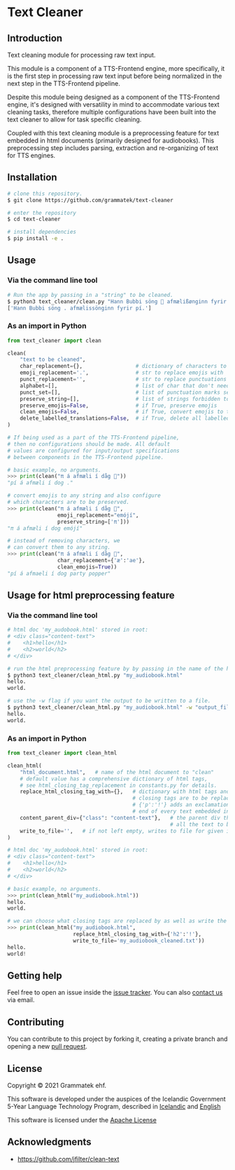 # Text Cleaner 

## Introduction

Text cleaning module for processing raw text input.

This module is a component of a TTS-Frontend engine, more specifically, it is the first step in processing raw text input before being normalized in the next step in the TTS-Frontend pipeline.

Despite this module being designed as a component of the TTS-Frontend engine, it's designed with versatility in mind to accommodate various text cleaning tasks, therefore multiple configurations have been built into the text cleaner to allow for task specific cleaning.

Coupled with this text cleaning module is a preprocessing feature for text embedded in html documents (primarily designed for audiobooks). This preprocessing step includes parsing, extraction and re-organizing of text for TTS engines.

## Installation
```bash
# clone this repository.
$ git clone https://github.com/grammatek/text-cleaner

# enter the repository
$ cd text-cleaner

# install dependencies
$ pip install -e .
```
## Usage

### Via the command line tool
```bash
# Run the app by passing in a "string" to be cleaned. 
$ python3 text_cleaner/clean.py "Hann Bubbi söng 🎤 afmælißønginn fyrir π."
['Hann Bubbi söng . afmælissönginn fyrir pí.']
```

### As an import in Python
```python
from text_cleaner import clean

clean(
    "text to be cleaned",                  
    char_replacement={},                 # dictionary of characters to convert     
    emoji_replacement='.',               # str to replace emojis with        
    punct_replacement='',                # str to replace punctuations with
    alphabet=[],                         # list of char that don't need converting     
    punct_set=[],                        # list of punctuation marks set to preserve
    preserve_string=[],                  # list of strings forbidden to strip or convert
    preserve_emojis=False,               # if True, preserve emojis
    clean_emojis=False,                  # if True, convert emojis to their text description 
    delete_labelled_translations=False,  # if True, delete all labelled translations
)

# If being used as a part of the TTS-Frontend pipeline, 
# then no configurations should be made. All default 
# values are configured for input/output specifications 
# between components in the TTS-Frontend pipeline.

# basic example, no arguments.
>>> print(clean("π á afmæli í dåg 🎉"))
"pí á afmæli í dog ."

# convert emojis to any string and also configure 
# which characters are to be preserved.
>>> print(clean("π á afmæli í dåg 🎉", 
                emoji_replacement="emójí", 
                preserve_string=['π']))
"π á afmæli í dog emójí"

# instead of removing characters, we 
# can convert them to any string. 
>>> print(clean("π á afmæli í dåg 🎉", 
                char_replacement={'æ':'ae'}, 
                clean_emojis=True))
"pí á afmaeli í dog party popper"

```
## Usage for html preprocessing feature

### Via the command line tool
```bash
# html doc 'my_audobook.html' stored in root:
# <div class="content-text">
#    <h1>hello</h1>
#    <h2>world</h2>
# </div>

# run the html preprocessing feature by by passing in the name of the html document.
$ python3 text_cleaner/clean_html.py "my_audiobook.html"
hello.
world.

# use the -w flag if you want the output to be written to a file.
$ python3 text_cleaner/clean_html.py "my_audiobook.html" -w "output_file.txt"
hello.
world.

```

### As an import in Python

```python
from text_cleaner import clean_html

clean_html(
    "html_document.html",   # name of the html document to "clean"
    # default value has a comprehensive dictionary of html tags, 
    # see html_closing_tag_replacement in constants.py for details. 
    replace_html_closing_tag_with={},   # dictionary with html tags and what their 
                                        # closing tags are to be replaced with e.g. 
                                        # {'p':'!'} adds an exclamation mark at the 
                                        # end of every text embedded in a <p> tag.
    content_parent_div={"class": "content-text"},   # the parent div that contains 
                                                    # all the text to be extracted
    write_to_file='',   # if not left empty, writes to file for given input
)

# html doc 'my_audobook.html' stored in root:
# <div class="content-text">
#    <h1>hello</h1>
#    <h2>world</h2>
# </div>

# basic example, no arguments.
>>> print(clean_html("my_audiobook.html"))
hello. 
world.

# we can choose what closing tags are replaced by as well as write the output to file
>>> print(clean_html("my_audiobook.html", 
                     replace_html_closing_tag_with={'h2':'!'},
                     write_to_file='my_audiobook_cleaned.txt'))
hello.
world!
```

## Getting help

Feel free to open an issue inside the [issue tracker](https://github.com/grammatek/text-cleaner/issues). You can also [contact us](mailto:info@grammatek.com) via email.

## Contributing

You can contribute to this project by forking it, creating a private branch and opening a new [pull request](https://github.com/grammatek/text-cleaner/pulls).

## License

Copyright © 2021 Grammatek ehf.

This software is developed under the auspices of the Icelandic Government 5-Year Language Technology Program, described in
[Icelandic](https://www.stjornarradid.is/lisalib/getfile.aspx?itemid=56f6368e-54f0-11e7-941a-005056bc530c) and
[English](https://clarin.is/media/uploads/mlt-en.pdf)

This software is licensed under the [Apache License](LICENSE)

## Acknowledgments
* https://github.com/jfilter/clean-text
